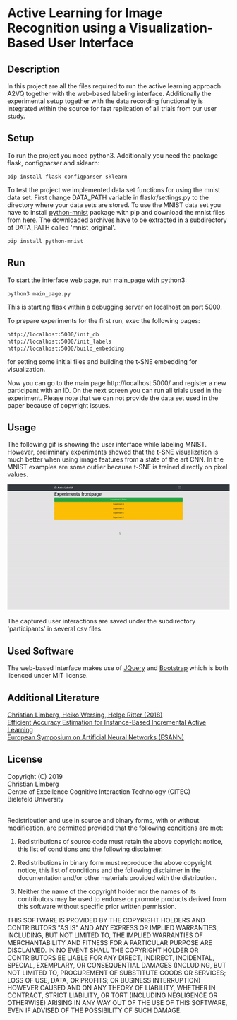 # Active Learning for Image Recognition using a Visualization-Based User Interface

## Description

In this project are all the files required to run the active learning approach A2VQ together with the web-based labeling interface. Additionally the experimental setup together with the data recording functionality is integrated within the source for fast replication of all trials from our user study.

## Setup

To run the project you need python3. Additionally you need the package flask, configparser and sklearn:

```
pip install flask configparser sklearn
```

To test the project we implemented data set functions for using the mnist data set. First change DATA_PATH variable in flaskr/settings.py to the directory where your data sets are stored. To use the MNIST data set you have to install [python-mnist](https://pypi.org/project/python-mnist/) package with pip and download the mnist files from [here](http://yann.lecun.com/exdb/mnist/). The downloaded archives have to be extracted in a subdirectory of DATA_PATH called 'mnist_original'.

```
pip install python-mnist 
```


## Run
To start the interface web page, run main_page with python3:

```
python3 main_page.py
```

This is starting flask within a debugging server on localhost on port 5000.

To prepare experiments for the first run, exec the following pages:

```
http://localhost:5000/init_db
http://localhost:5000/init_labels
http://localhost:5000/build_embedding
```

for setting some initial files and building the t-SNE embedding for visualization.

Now you can go to the main page http://localhost:5000/ and register a new participant with an ID. On the next screen you can run all trials used in the experiment. Please note that we can not provide the data set used in the paper because of copyright issues.

## Usage


The following gif is showing the user interface while labeling MNIST. However, preliminary experiments showed that the t-SNE visualization is much better when using image features from a state of the art CNN. In the MNIST examples are some outlier because t-SNE is trained directly on pixel values. 

![A2VQ workflow](./img/a2vq.gif)

The captured user interactions are saved under the subdirectory 'participants' in several csv files.

## Used Software

The web-based Interface makes use of [JQuery](https://jquery.org/) and [Bootstrap](https://getbootstrap.com/) which is both licenced under MIT license. 

## Additional Literature
[Christian Limberg, Heiko Wersing, Helge Ritter (2018)<br>
Efficient Accuracy Estimation for Instance-Based Incremental Active Learning<br>
European Symposium on Artificial Neural Networks (ESANN)](http://www.honda-ri.de/pubs/pdf/2125.pdf)

## License
Copyright (C) 2019<br>
Christian Limberg<br>
Centre of Excellence Cognitive Interaction Technology (CITEC)<br>
Bielefeld University<br><br>

Redistribution and use in source and binary forms, with or without modification,
are permitted provided that the following conditions are met:

1. Redistributions of source code must retain the above copyright notice,
this list of conditions and the following disclaimer.

2. Redistributions in binary form must reproduce the above copyright notice, this list of conditions
and the following disclaimer in the documentation and/or other materials provided with the distribution.

3. Neither the name of the copyright holder nor the names of its contributors may be used to endorse or promote
products derived from this software without specific prior written permission.

THIS SOFTWARE IS PROVIDED BY THE COPYRIGHT HOLDERS AND CONTRIBUTORS "AS IS" AND ANY EXPRESS OR IMPLIED WARRANTIES, INCLUDING, BUT NOT LIMITED TO, THE IMPLIED WARRANTIES OF MERCHANTABILITY AND FITNESS FOR A PARTICULAR PURPOSE ARE DISCLAIMED. IN NO EVENT SHALL THE COPYRIGHT HOLDER OR CONTRIBUTORS BE LIABLE FOR ANY DIRECT, INDIRECT, INCIDENTAL, SPECIAL, EXEMPLARY, OR CONSEQUENTIAL DAMAGES (INCLUDING, BUT NOT LIMITED TO, PROCUREMENT OF SUBSTITUTE GOODS OR SERVICES; LOSS OF USE, DATA, OR PROFITS; OR BUSINESS INTERRUPTION) HOWEVER CAUSED AND ON ANY THEORY OF LIABILITY, WHETHER IN CONTRACT, STRICT LIABILITY, OR TORT (INCLUDING NEGLIGENCE OR OTHERWISE) ARISING IN ANY WAY OUT OF THE USE OF THIS SOFTWARE, EVEN IF ADVISED OF THE POSSIBILITY OF SUCH DAMAGE.
